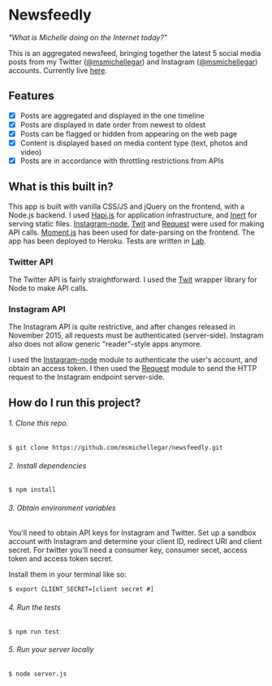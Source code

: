 # Newsfeedly
*"What is Michelle doing on the Internet today?"*

This is an aggregated newsfeed, bringing together the latest 5 social media posts from my Twitter ([@msmichellegar](http://www.twitter.com/msmichellegar)) and Instagram ([@msmichellegar](http://www.instagram.com/msmichellegar)) accounts. Currently live [here](http://newsfeedly.herokuapp.com).

## Features

- [x] Posts are aggregated and displayed in the one timeline
- [x] Posts are displayed in date order from newest to oldest
- [x] Posts can be flagged or hidden from appearing on the web page
- [x] Content is displayed based on media content type (text, photos and video)
- [x] Posts are in accordance with throttling restrictions from APIs

## What is this built in?

This app is built with vanilla CSS/JS and jQuery on the frontend, with a Node.js backend. I used [Hapi.js](http://hapijs.com/) for application infrastructure, and [Inert](https://www.npmjs.com/package/inert) for serving static files. [Instagram-node](https://github.com/totemstech/instagram-node), [Twit](https://www.npmjs.com/package/twit) and [Request](https://www.npmjs.com/package/request) were used for making API calls. [Moment.js](http://momentjs.com/) has been used for date-parsing on the frontend. The app has been deployed to Heroku. Tests are written in [Lab](https://www.npmjs.com/package/lab).

### Twitter API

The Twitter API is fairly straightforward. I used the [Twit](https://www.npmjs.com/package/twit) wrapper library for Node to make API calls.

### Instagram API

The Instagram API is quite restrictive, and after changes released in November 2015, all requests must be authenticated (server-side). Instagram also does not allow generic "reader"-style apps anymore.

I used the [Instagram-node](https://github.com/totemstech/instagram-node) module to authenticate the user's account, and obtain an access token. I then used the [Request](https://www.npmjs.com/package/request) module to send the HTTP request to the Instagram endpoint server-side.

## How do I run this project?

###### 1. Clone this repo.

`$ git clone https://github.com/msmichellegar/newsfeedly.git`

###### 2. Install dependencies

`$ npm install`

###### 3. Obtain environment variables

You'll need to obtain API keys for Instagram and Twitter. Set up a sandbox account with Instagram and determine your client ID, redirect URI and client secret. For twitter you'll need a consumer key, consumer secet, access token and access token secret.

Install them in your terminal like so:

`$ export CLIENT_SECRET=[client secret #]`

###### 4. Run the tests

`$ npm run test`

###### 5. Run your server locally

`$ node server.js`
